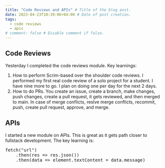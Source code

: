 ```yaml
---
title: "Code Reviews and APIs" # Title of the blog post.
date: 2023-04-23T10:39:06+04:00 # Date of post creation.
tags:
  - code reviews
  - apis
# comment: false # Disable comment if false.
---
```


## Code Reviews
Yesterday I completed the code reviews module. Key learnings:
1. How to perform Scrim-based over the shoulder code reviews. I performed my first real code review of a solo 
   project for a student. I have nine more to go. I plan on doing one per day for the next 2 days.
2. How to do PRs. You create an issue, create a branch, make changes, push changes, create a pull request, it gets 
   reviewed, and then merged to main. In case of merge conflicts, reslve merge conflicts, recommit, push, create 
   pull request, approve, and merge.

## APIs
I started a new module on APIs. This is great as it gets path closer to fullstack development. The key learning is: 

<pre>fetch("url")
    .then(res => res.json())
    .then(data => element.textContent = data.message)
</pre>

